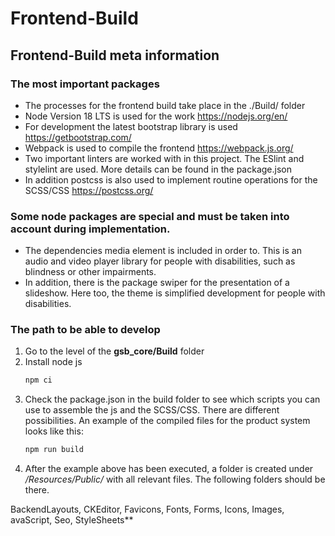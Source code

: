 # Frontend-Build

## Frontend-Build meta information

### The most important packages
- The processes for the frontend build take place in the ./Build/ folder
- Node Version 18 LTS is used for the work https://nodejs.org/en/
- For development the latest bootstrap library is used https://getbootstrap.com/
- Webpack is used to compile the frontend https://webpack.js.org/
- Two important linters are worked with in this project. The ESlint and stylelint are used.
More details can be found in the package.json
- In addition postcss is also used to implement routine operations for the SCSS/CSS https://postcss.org/

### Some node packages are special and must be taken into account during implementation.
- The dependencies media element is included in order to. This is an audio and video player library for people with disabilities,
such as blindness or other impairments.
- In addition, there is the package swiper for the presentation of a slideshow.
Here too, the theme is simplified development for people with disabilities.

### The path to be able to develop
1. Go to the level of the **gsb_core/Build** folder
2. Install node js
   ```sh
   npm ci
   ```
3. Check the package.json in the build folder to see which scripts you can use to assemble the js and the SCSS/CSS.
There are different possibilities.
An example of the compiled files for the product system looks like this:
   ```sh
   npm run build
   ```
4. After the example above has been executed, a folder is created under */Resources/Public/* with all relevant files.
The following folders should be there.

BackendLayouts, CKEditor, Favicons, Fonts, Forms,
Icons, Images, avaScript, Seo, StyleSheets**
